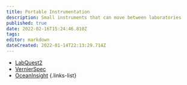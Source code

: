 ```yaml
---
title: Portable Instrumentation
description: Small instruments that can move between laboratories
published: true
date: 2022-02-16T15:24:46.810Z
tags: 
editor: markdown
dateCreated: 2022-01-14T22:13:29.714Z
---
```


- [LabQuest2](/portable/LabQuest2)
- [VernierSpec](/portable/VernierSpec)
- [OceanInsight](/portable/OceanInsight)
{.links-list}